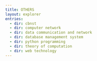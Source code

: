 ```yaml
---
title: OTHERS
layout: explorer
entries:
  - dir: cbnst
  - dir: computer network
  - dir: data communication and network
  - dir: database management system
  - dir: python programming
  - dir: theory of computation
  - dir: web technology
---
```

